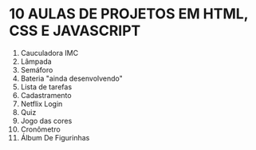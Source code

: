 # 10 AULAS DE PROJETOS EM HTML, CSS E JAVASCRIPT
<ol>
  <li>
  Cauculadora IMC
  </li>
   <li>
  Lâmpada
  </li>
   <li>
  Semáforo
  </li>
  <li>
  Bateria "ainda desenvolvendo"
  </li>
    <li>
  Lista de tarefas
  </li>
  <li>
  Cadastramento
  </li>
    <li>
  Netflix Login
  </li>
  <li>
  Quiz
  </li>
  <li>
  Jogo das cores
  </li>
   <li>
  Cronômetro
  </li>
  <li>
  Álbum De Figurinhas
  </li>
</ol>
